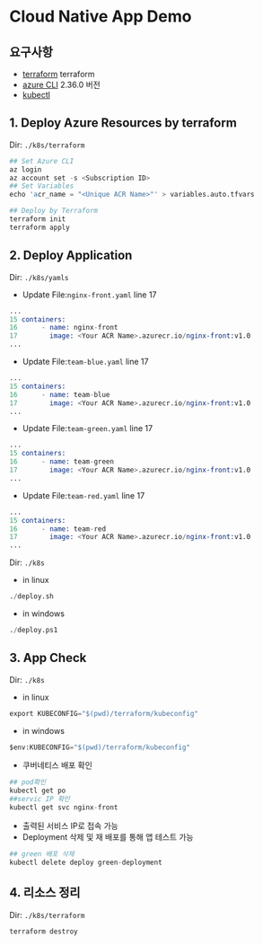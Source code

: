 # Cloud Native App Demo
## 요구사항
- [terraform](https://www.terraform.io/downloads) terraform 
- [azure CLI](https://docs.microsoft.com/ko-kr/cli/azure/install-azure-cli) 2.36.0 버전
- [kubectl](https://kubernetes.io/ko/docs/tasks/tools/)
## 1. Deploy Azure Resources by terraform
Dir: `./k8s/terraform`
```s
## Set Azure CLI
az login
az account set -s <Subscription ID>
## Set Variables
echo 'acr_name = "<Unique ACR Name>"' > variables.auto.tfvars

## Deploy by Terraform
terraform init
terraform apply
```
## 2. Deploy Application
Dir: `./k8s/yamls`
- Update File:`nginx-front.yaml` line 17
```s
...
15 containers:
16      - name: nginx-front
17        image: <Your ACR Name>.azurecr.io/nginx-front:v1.0
...
```
- Update File:`team-blue.yaml` line 17
```s
...
15 containers:
16      - name: team-blue
17        image: <Your ACR Name>.azurecr.io/nginx-front:v1.0
...
```
- Update File:`team-green.yaml` line 17
```s
...
15 containers:
16      - name: team-green
17        image: <Your ACR Name>.azurecr.io/nginx-front:v1.0
...
```
- Update File:`team-red.yaml` line 17
```s
...
15 containers:
16      - name: team-red
17        image: <Your ACR Name>.azurecr.io/nginx-front:v1.0
...
```

Dir: `./k8s`
- in linux
```s
./deploy.sh
```
- in windows
```s
./deploy.ps1
```
## 3. App Check
Dir: `./k8s`
- in linux
```s
export KUBECONFIG="$(pwd)/terraform/kubeconfig"
```
- in windows
```s
$env:KUBECONFIG="$(pwd)/terraform/kubeconfig"
```
- 쿠버네티스 배포 확인
```s
## pod확인
kubectl get po
##servic IP 확인
kubectl get svc nginx-front
```
- 출력된 서비스 IP로 접속 가능
- Deployment 삭제 및 재 배포를 통해 앱 테스트 가능
```s
## green 배포 삭제
kubectl delete deploy green-deployment
```

## 4. 리소스 정리
Dir: `./k8s/terraform`
```s
terraform destroy
```